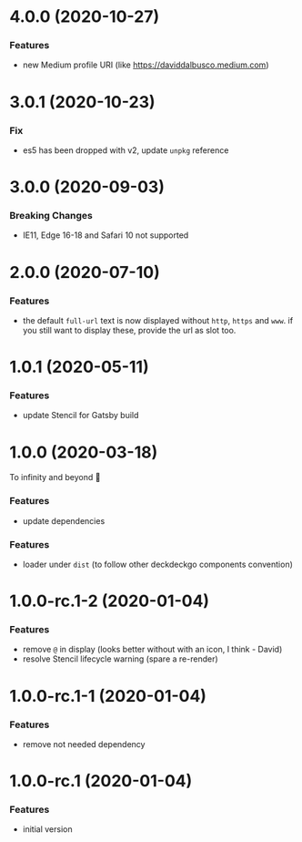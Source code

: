 # 4.0.0 (2020-10-27)

### Features

- new Medium profile URI (like https://daviddalbusco.medium.com)

# 3.0.1 (2020-10-23)

### Fix

- es5 has been dropped with v2, update `unpkg` reference

# 3.0.0 (2020-09-03)

### Breaking Changes

- IE11, Edge 16-18 and Safari 10 not supported

# 2.0.0 (2020-07-10)

### Features

- the default `full-url` text is now displayed without `http`, `https` and `www`. if you still want to display these, provide the url as slot too.

# 1.0.1 (2020-05-11)

### Features

- update Stencil for Gatsby build

# 1.0.0 (2020-03-18)

To infinity and beyond 🚀

### Features

- update dependencies

### Features

- loader under `dist` (to follow other deckdeckgo components convention)

# 1.0.0-rc.1-2 (2020-01-04)

### Features

- remove `@` in display (looks better without with an icon, I think - David)
- resolve Stencil lifecycle warning (spare a re-render)

# 1.0.0-rc.1-1 (2020-01-04)

### Features

- remove not needed dependency

# 1.0.0-rc.1 (2020-01-04)

### Features

- initial version
